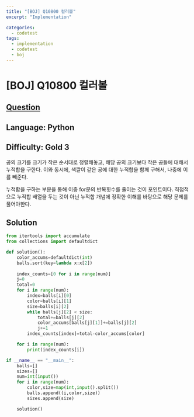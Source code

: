 ```yaml
---
title: "[BOJ] Q10800 컬러볼"
excerpt: "Implementation"

categories:
  - codetest
tags:
  - implementation
  - codetest
  - boj
---
```

# [BOJ] Q10800 컬러볼
## [Question](https://www.acmicpc.net/problem/10800)
## Language: Python
## Difficulty: Gold 3

공의 크기를 크기가 작은 순서대로 정렬해놓고, 해당 공의 크기보다 작은 공들에 대해서 누적합을 구한다. 이와 동시에, 색깔이 같은 공에 대한 누적합을 함께 구해서, 나중에 이를 빼준다.

누적합을 구하는 부분을 통해 이중 for문의 반복횟수를 줄이는 것이 포인트이다. 직접적으로 누적합 배열을 두는 것이 아닌 누적합 개념에 정확한 이해를 바탕으로 해당 문제를 풀어야한다.


## Solution

```python
from itertools import accumulate
from collections import defaultdict

def solution():
    color_accums=defaultdict(int)
    balls.sort(key=lambda x:x[2])
    
    index_counts=[0 for i in range(num)]
    j=0
    total=0
    for i in range(num):
        index=balls[i][0]
        color=balls[i][1]
        size=balls[i][2]
        while balls[j][2] < size:
            total+=balls[j][2]
            color_accums[balls[j][1]]+=balls[j][2]
            j+=1
        index_counts[index]=total-color_accums[color]

    for i in range(num):
        print(index_counts[i])

if __name__ == "__main__":
    balls=[]
    sizes=[]
    num=int(input())
    for i in range(num):
        color,size=map(int,input().split())
        balls.append((i,color,size))
        sizes.append(size)

    solution()


```
